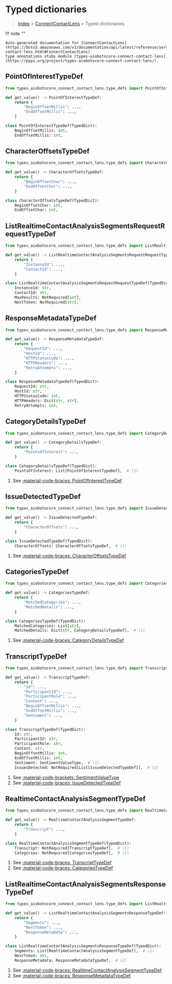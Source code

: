 # Typed dictionaries

> [Index](../README.md) > [ConnectContactLens](./README.md) > Typed dictionaries

!!! note ""

    Auto-generated documentation for [ConnectContactLens](https://boto3.amazonaws.com/v1/documentation/api/latest/reference/services/connect-contact-lens.html#ConnectContactLens)
    type annotations stubs module [types-aiobotocore-connect-contact-lens](https://pypi.org/project/types-aiobotocore-connect-contact-lens/).

## PointOfInterestTypeDef

```python title="Usage Example"
from types_aiobotocore_connect_contact_lens.type_defs import PointOfInterestTypeDef

def get_value() -> PointOfInterestTypeDef:
    return {
        "BeginOffsetMillis": ...,
        "EndOffsetMillis": ...,
    }
```

```python title="Definition"
class PointOfInterestTypeDef(TypedDict):
    BeginOffsetMillis: int,
    EndOffsetMillis: int,
```

## CharacterOffsetsTypeDef

```python title="Usage Example"
from types_aiobotocore_connect_contact_lens.type_defs import CharacterOffsetsTypeDef

def get_value() -> CharacterOffsetsTypeDef:
    return {
        "BeginOffsetChar": ...,
        "EndOffsetChar": ...,
    }
```

```python title="Definition"
class CharacterOffsetsTypeDef(TypedDict):
    BeginOffsetChar: int,
    EndOffsetChar: int,
```

## ListRealtimeContactAnalysisSegmentsRequestRequestTypeDef

```python title="Usage Example"
from types_aiobotocore_connect_contact_lens.type_defs import ListRealtimeContactAnalysisSegmentsRequestRequestTypeDef

def get_value() -> ListRealtimeContactAnalysisSegmentsRequestRequestTypeDef:
    return {
        "InstanceId": ...,
        "ContactId": ...,
    }
```

```python title="Definition"
class ListRealtimeContactAnalysisSegmentsRequestRequestTypeDef(TypedDict):
    InstanceId: str,
    ContactId: str,
    MaxResults: NotRequired[int],
    NextToken: NotRequired[str],
```

## ResponseMetadataTypeDef

```python title="Usage Example"
from types_aiobotocore_connect_contact_lens.type_defs import ResponseMetadataTypeDef

def get_value() -> ResponseMetadataTypeDef:
    return {
        "RequestId": ...,
        "HostId": ...,
        "HTTPStatusCode": ...,
        "HTTPHeaders": ...,
        "RetryAttempts": ...,
    }
```

```python title="Definition"
class ResponseMetadataTypeDef(TypedDict):
    RequestId: str,
    HostId: str,
    HTTPStatusCode: int,
    HTTPHeaders: Dict[str, str],
    RetryAttempts: int,
```

## CategoryDetailsTypeDef

```python title="Usage Example"
from types_aiobotocore_connect_contact_lens.type_defs import CategoryDetailsTypeDef

def get_value() -> CategoryDetailsTypeDef:
    return {
        "PointsOfInterest": ...,
    }
```

```python title="Definition"
class CategoryDetailsTypeDef(TypedDict):
    PointsOfInterest: List[PointOfInterestTypeDef],  # (1)
```

1. See [:material-code-braces: PointOfInterestTypeDef](./type_defs.md#pointofinteresttypedef) 
## IssueDetectedTypeDef

```python title="Usage Example"
from types_aiobotocore_connect_contact_lens.type_defs import IssueDetectedTypeDef

def get_value() -> IssueDetectedTypeDef:
    return {
        "CharacterOffsets": ...,
    }
```

```python title="Definition"
class IssueDetectedTypeDef(TypedDict):
    CharacterOffsets: CharacterOffsetsTypeDef,  # (1)
```

1. See [:material-code-braces: CharacterOffsetsTypeDef](./type_defs.md#characteroffsetstypedef) 
## CategoriesTypeDef

```python title="Usage Example"
from types_aiobotocore_connect_contact_lens.type_defs import CategoriesTypeDef

def get_value() -> CategoriesTypeDef:
    return {
        "MatchedCategories": ...,
        "MatchedDetails": ...,
    }
```

```python title="Definition"
class CategoriesTypeDef(TypedDict):
    MatchedCategories: List[str],
    MatchedDetails: Dict[str, CategoryDetailsTypeDef],  # (1)
```

1. See [:material-code-braces: CategoryDetailsTypeDef](./type_defs.md#categorydetailstypedef) 
## TranscriptTypeDef

```python title="Usage Example"
from types_aiobotocore_connect_contact_lens.type_defs import TranscriptTypeDef

def get_value() -> TranscriptTypeDef:
    return {
        "Id": ...,
        "ParticipantId": ...,
        "ParticipantRole": ...,
        "Content": ...,
        "BeginOffsetMillis": ...,
        "EndOffsetMillis": ...,
        "Sentiment": ...,
    }
```

```python title="Definition"
class TranscriptTypeDef(TypedDict):
    Id: str,
    ParticipantId: str,
    ParticipantRole: str,
    Content: str,
    BeginOffsetMillis: int,
    EndOffsetMillis: int,
    Sentiment: SentimentValueType,  # (1)
    IssuesDetected: NotRequired[List[IssueDetectedTypeDef]],  # (2)
```

1. See [:material-code-brackets: SentimentValueType](./literals.md#sentimentvaluetype) 
2. See [:material-code-braces: IssueDetectedTypeDef](./type_defs.md#issuedetectedtypedef) 
## RealtimeContactAnalysisSegmentTypeDef

```python title="Usage Example"
from types_aiobotocore_connect_contact_lens.type_defs import RealtimeContactAnalysisSegmentTypeDef

def get_value() -> RealtimeContactAnalysisSegmentTypeDef:
    return {
        "Transcript": ...,
    }
```

```python title="Definition"
class RealtimeContactAnalysisSegmentTypeDef(TypedDict):
    Transcript: NotRequired[TranscriptTypeDef],  # (1)
    Categories: NotRequired[CategoriesTypeDef],  # (2)
```

1. See [:material-code-braces: TranscriptTypeDef](./type_defs.md#transcripttypedef) 
2. See [:material-code-braces: CategoriesTypeDef](./type_defs.md#categoriestypedef) 
## ListRealtimeContactAnalysisSegmentsResponseTypeDef

```python title="Usage Example"
from types_aiobotocore_connect_contact_lens.type_defs import ListRealtimeContactAnalysisSegmentsResponseTypeDef

def get_value() -> ListRealtimeContactAnalysisSegmentsResponseTypeDef:
    return {
        "Segments": ...,
        "NextToken": ...,
        "ResponseMetadata": ...,
    }
```

```python title="Definition"
class ListRealtimeContactAnalysisSegmentsResponseTypeDef(TypedDict):
    Segments: List[RealtimeContactAnalysisSegmentTypeDef],  # (1)
    NextToken: str,
    ResponseMetadata: ResponseMetadataTypeDef,  # (2)
```

1. See [:material-code-braces: RealtimeContactAnalysisSegmentTypeDef](./type_defs.md#realtimecontactanalysissegmenttypedef) 
2. See [:material-code-braces: ResponseMetadataTypeDef](./type_defs.md#responsemetadatatypedef) 
